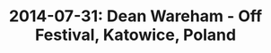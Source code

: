 ---
layout: show
title: '2014-07-31: Dean Wareham - Off Festival, Katowice, Poland'
name: 2014-07-31-dean-wareham-festival-katowice-poland
artist: 'Dean Wareham'
show-venue: 'Off Festival, Katowice, Poland'
show-setlist: 
show-date: 2014-07-31
category: 2014
show-radio: 
show-lastfm: 
show-cancelled: 
performers: 
facebook-event-url: 
show-poster-url: 
show-ticket-url: 
show-venue-website: 
show-additional: 
---